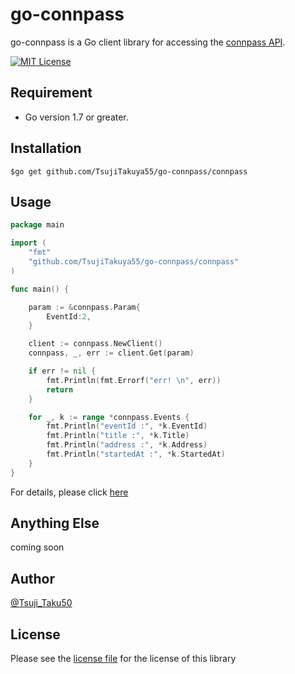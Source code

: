 # go-connpass

go-connpass is a Go client library for accessing the [connpass API](https://connpass.com/about/api/).

[![MIT License](http://img.shields.io/badge/license-MIT-blue.svg?style=flat)](https://github.com/TsujiTakuya55/go-connpass/blob/master/LICENSE)

## Requirement

- Go version 1.7 or greater.

## Installation

```shell
$go get github.com/TsujiTakuya55/go-connpass/connpass
```

## Usage

```go
package main

import (
    "fmt"
    "github.com/TsujiTakuya55/go-connpass/connpass"
)

func main() {

    param := &connpass.Param{
        EventId:2,
    }

    client := connpass.NewClient()
    connpass, _, err := client.Get(param)

    if err != nil {
        fmt.Println(fmt.Errorf("err! \n", err))
        return
    }

    for _, k := range *connpass.Events {
        fmt.Println("eventId :", *k.EventId)
        fmt.Println("title :", *k.Title)
        fmt.Println("address :", *k.Address)
        fmt.Println("startedAt :", *k.StartedAt)
    }
}
```

For details, please click [here](https://github.com/TsujiTakuya55/go-connpass/tree/master/examples)

## Anything Else

coming soon

## Author

[@Tsuji_Taku50](https://twitter.com/Tsuji_Taku50?lang=ja)

## License

Please see the [license file](https://github.com/TsujiTakuya55/go-connpass/blob/master/LICENSE) for the license of this library

